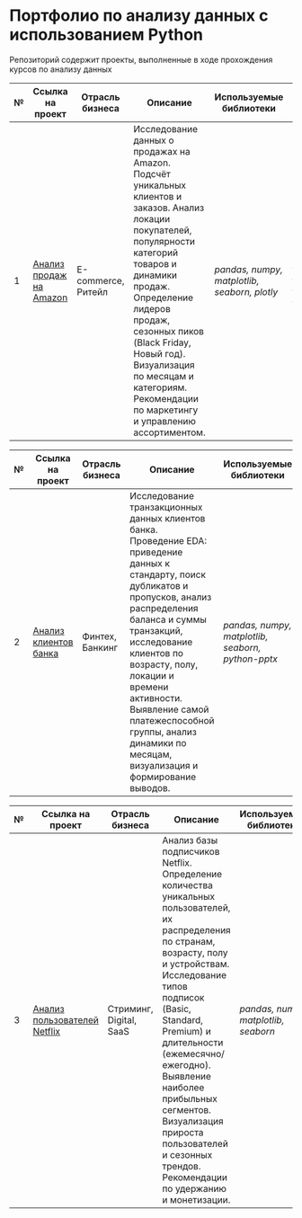 # Портфолио по анализу данных с использованием Python
Репозиторий содержит проекты, выполненные в ходе прохождения курсов по анализу данных

№ | Ссылка на проект | Отрасль бизнеса | Описание | Используемые библиотеки | Презентация проекта
---|---|---|---|---|---
1 | [Анализ продаж на Amazon](https://github.com/AnalystProd/portfolio_python/tree/729c4e2c319aa00d2758af1b5527f11bf2a65a07/Amazon_Analysis_Case) | E-commerce, Ритейл | Исследование данных о продажах на Amazon. Подсчёт уникальных клиентов и заказов. Анализ локации покупателей, популярности категорий товаров и динамики продаж. Определение лидеров продаж, сезонных пиков (Black Friday, Новый год). Визуализация по месяцам и категориям. Рекомендации по маркетингу и управлению ассортиментом. | *pandas, numpy, matplotlib, seaborn, plotly* | [Презентация "Анализ продаж на Amazon"](https://drive.google.com/file/d/1xhDpMWblm4UF-080uZdjg4DmTxsmgqVo/view?usp=drive_link)

№ | Ссылка на проект | Отрасль бизнеса | Описание | Используемые библиотеки | Презентация проекта
---|---|---|---|---|---
2 | [Анализ клиентов банка](https://github.com/AnalystProd/portfolio_python/tree/729c4e2c319aa00d2758af1b5527f11bf2a65a07/Bank_Clients_Research_Case) | Финтех, Банкинг | Исследование транзакционных данных клиентов банка. Проведение EDA: приведение данных к стандарту, поиск дубликатов и пропусков, анализ распределения баланса и суммы транзакций, исследование клиентов по возрасту, полу, локации и времени активности. Выявление самой платежеспособной группы, анализ динамики по месяцам, визуализация и формирование выводов. | *pandas, numpy, matplotlib, seaborn, python-pptx* | [Презентация "Анализ клиентов банка"](https://drive.google.com/file/d/1Z-1ooorLg9RIotz2XqBCnbL-rp5S-gxf/view?usp=drive_link)

№ | Ссылка на проект | Отрасль бизнеса | Описание | Используемые библиотеки | Презентация проекта
---|---|---|---|---|---
3 | [Анализ пользователей Netflix](https://github.com/AnalystProd/portfolio_python/tree/729c4e2c319aa00d2758af1b5527f11bf2a65a07/Netflix_users_analysis) | Стриминг, Digital, SaaS | Анализ базы подписчиков Netflix. Определение количества уникальных пользователей, их распределения по странам, возрасту, полу и устройствам. Исследование типов подписок (Basic, Standard, Premium) и длительности (ежемесячно/ежегодно). Выявление наиболее прибыльных сегментов. Визуализация прироста пользователей и сезонных трендов. Рекомендации по удержанию и монетизации. | *pandas, numpy, matplotlib, seaborn* | [Презентация "Анализ пользователей Netflix"](https://drive.google.com/file/d/1AcA5jnIbMVPgzaS2uKAcJ24E7l_FSFLN/view?usp=drive_link)
